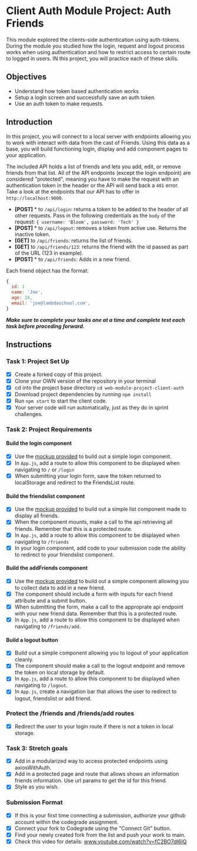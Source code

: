 # Client Auth Module Project: Auth Friends

This module explored the clients-side authentication using auth-tokens. During the module you studied how the login, request and logout process works when using authentication and how to restrict access to certain route to logged in users. IN this project, you will practice each of these skills.

## Objectives

- Understand how token based authentication works
- Setup a login screen and successfully save an auth token.
- Use an auth token to make requests.

## Introduction

In this project, you will connect to a local server with endpoints allowing you to work with interact with data from the cast of Friends. Using this data as a base, you will build functioning login, display and add component pages to your application.

The included API holds a list of friends and lets you add, edit, or remove friends from that list. All of the API endpoints (except the login endpoint) are considered "protected", meaning you have to make the request with an authentication token in the header or the API will send back a `401` error. Take a look at the endpoints that our API has to offer in `http://localhost:9000`.

- **[POST]** * to `/api/login`: returns a token to be added to the header of all other requests. Pass in the following credentials as the `body` of the request: `{ username: 'Bloom', password: 'Tech' }`
- **[POST]** * to `/api/logout`: removes a token from active use. Returns the inactive token.
- **[GET]** to `/api/friends`: returns the list of friends.
- **[GET]** to `/api/friends/123`: returns the friend with the id passed as part of the URL (123 in example).
- **[POST]** * to `/api/friends`: Adds in a new friend.

Each friend object has the format:

```js
{
  id: 1
  name: 'Joe',
  age: 24,
  email: 'joe@lambdaschool.com',
}
```

***Make sure to complete your tasks one at a time and complete test each task before proceding forward.***

## Instructions

### Task 1: Project Set Up

* [X] Create a forked copy of this project.
* [X] Clone your OWN version of the repository in your terminal
* [X] cd into the project base directory `cd web-module-project-client-auth`
* [X] Download project dependencies by running `npm install`
* [X] Run `npm start` to start the client code.
* [X] Your server code will run automatically, just as they do in sprint challenges.

### Task 2: Project Requirements

#### Build the login component

* [X] Use the [mockup provided](./login_mockup.png) to build out a simple login component.
* [X] In `App.js`, add a route to allow this component to be displayed when navigating to `/` or `/login`
* [X] When submitting your login form, save the token returned to localStorage and redirect to the FriendsList route.

#### Build the friendslist component

* [X] Use the [mockup provided](./friendslist_mockup.png) to build out a simple list component made to display all friends.
* [X] When the component mounts, make a call to the api retrieving all friends. Remember that this is a protected route.
* [X] In `App.js`, add a route to allow this component to be displayed when navigating to `/friends`
* [X] In your login component, add code to your submission code the ability to redirect to your friendslist component.

#### Build the addFriends component

* [X] Use the [mockup provided](./addfriends_mockup.png) to build out a simple component allowing you to collect data to add in a new friend.
* [X] The component should include a form with inputs for each friend attribute and a submit button.
* [X] When submitting the form, make a call to the approprate api endpoint with your new friend data. Remember that this is a protected route.
* [X] In `App.js`, add a route to allow this component to be displayed when navigating to `/friends/add`.

#### Build a logout button

* [X] Build out a simple component allowing you to logout of your application cleanly.
* [X] The component should make a call to the logout endpoint and remove the token on local storage by default.
* [X] In `App.js`, add a route to allow this component to be displayed when navigating to `/logout`.
* [X] In `App.js`, create a navigation bar that allows the user to redirect to logout, friendslist or add friend.
### Protect the /friends and /friends/add routes
* [X] Redirect the user to your login route if there is not a token in local storage.

### Task 3: Stretch goals

- [X] Add in a modularized way to access protected endpoints using axiosWithAuth.
- [X] Add in a protected page and route that allows shows an information friends information. Use url params to get the id for this friend.
- [X] Style as you wish.

### Submission Format

- [X] If this is your first time connecting a submission, authorize your github account within the codegrade assignment.
- [X] Connect your fork to Codegrade using the "Connect Git" button.
- [X] Find your newly created fork from the list and push your work to main.
- [X] Check this video for details: www.youtube.com/watch?v=fC2BO7dI6IQ
